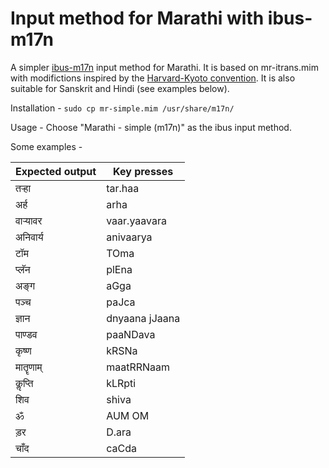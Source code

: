 # Input method for Marathi with ibus-m17n

A simpler [ibus-m17n](https://launchpad.net/ubuntu/+source/ibus-m17n) input method for Marathi. It is based on mr-itrans.mim with modifictions inspired by the [Harvard-Kyoto convention](http://en.wikipedia.org/wiki/Harvard-Kyoto). It is also suitable for Sanskrit and Hindi (see examples below).

Installation -
  `sudo cp mr-simple.mim /usr/share/m17n/`

Usage - Choose "Marathi - simple (m17n)" as the ibus input method. 

Some examples -

Expected output | Key presses
----------------|-------------
तऱ्हा                        | tar.haa
अर्ह                         | arha
वाऱ्यावर                     | vaar.yaavara
अनिवार्य                    | anivaarya
टॉम                         | TOma
प्लॅन                        | plEna
अङ्ग                         | aGga
पञ्च                         | paJca
ज्ञान                         | dnyaana jJaana
पाण्डव                      | paaNDava
कृष्ण                        | kRSNa
मातॄणाम्                    | maatRRNaam
कॢप्ति                        | kLRpti
शिव                        | shiva
ॐ                          | AUM OM
ड़र                          | D.ara
चाँद                        | caCda